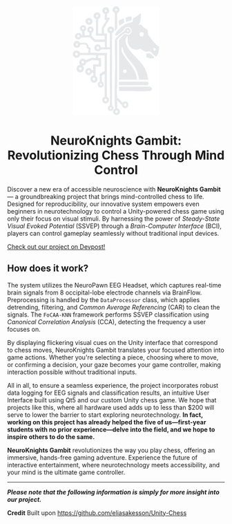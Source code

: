 <p align="center"><img src="static/img/logo_white.png" alt="NeuroKnights Logo" width="200"/></p>

<h1 align="center">NeuroKnights Gambit: <br/> Revolutionizing Chess Through Mind Control</h1>

Discover a new era of accessible neuroscience with **NeuroKnights Gambit** — a groundbreaking project that brings mind-controlled chess to life. Designed for reproducibility, our innovative system empowers even beginners in neurotechnology to control a Unity-powered chess game using only their focus on visual stimuli. By harnessing the power of *Steady-State Visual Evoked Potential* (SSVEP) through a *Brain-Computer Interface* (BCI), players can control gameplay seamlessly without traditional input devices.

<a href="https://devpost.com/software/neuroknights-gambit" target="_blank">Check out our project on Devpost!</a>

## How does it work?

The system utilizes the NeuroPawn EEG Headset, which captures real-time brain signals from 8 occipital-lobe electrode channels via BrainFlow. Preprocessing is handled by the `DataProcessor` class, which applies detrending, filtering, and *Common Average Referencing* (CAR) to clean the signals. The `FoCAA-KNN` framework performs SSVEP classification using *Canonical Correlation Analysis* (CCA), detecting the frequency a user focuses on.

By displaying flickering visual cues on the Unity interface that correspond to chess moves, NeuroKnights Gambit translates your focused attention into game actions. Whether you're selecting a piece, choosing where to move, or confirming a decision, your gaze becomes your game controller, making interaction possible without traditional inputs.

All in all, to ensure a seamless experience, the project incorporates robust data logging for EEG signals and classification results, an intuitive User Interface built using Qt5 and our custom Unity chess game.  We hope that projects like this, where all hardware used adds up to less than $200 will serve to lower the barrier to start exploring neurotechnology. **In fact, working on this project has already helped the five of us—first-year students with no prior experience—delve into the field, and we hope to inspire others to do the same.**

**NeuroKnights Gambit** revolutionizes the way you play chess, offering an immersive, hands-free gaming adventure. Experience the future of interactive entertainment, where neurotechnology meets accessibility, and your mind is the ultimate game controller.

---
***Please note that the following information is simply for more insight into our project.***

**Credit** Built upon https://github.com/eliasakesson/Unity-Chess
